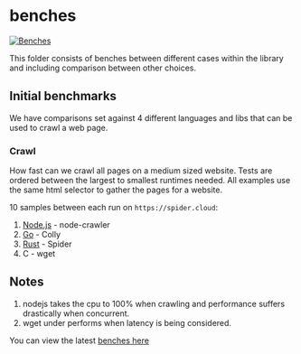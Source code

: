 # benches

[![Benches](https://github.com/madeindjs/spider/actions/workflows/bench.yml/badge.svg)](https://github.com/madeindjs/spider/actions/workflows/bench.yml)

This folder consists of benches between different cases within the library and including comparison between other choices.

## Initial benchmarks

We have comparisons set against 4 different languages and libs that can be used to crawl a web page.

### Crawl

How fast can we crawl all pages on a medium sized website. Tests are ordered between the largest to smallest runtimes needed. All examples use the same html selector to gather the pages for a website.

10 samples between each run on `https://spider.cloud`:

1. [Node.js](./node_crawler.rs) - node-crawler
1. [Go](./go_colly.rs) - Colly
1. [Rust](./crawl.rs) - Spider
1. C - wget

## Notes

1. nodejs takes the cpu to 100% when crawling and performance suffers drastically when concurrent.
1. wget under performs when latency is being considered. 

You can view the latest [benches here](./BENCHMARKS.md)
